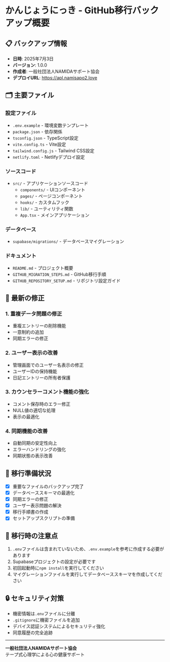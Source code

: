 # かんじょうにっき - GitHub移行バックアップ概要

## 📋 バックアップ情報
- **日時**: 2025年7月3日
- **バージョン**: 1.0.0
- **作成者**: 一般社団法人NAMIDAサポート協会
- **デプロイURL**: https://apl.namisapo2.love

## 🗂️ 主要ファイル

### 設定ファイル
- `.env.example` - 環境変数テンプレート
- `package.json` - 依存関係
- `tsconfig.json` - TypeScript設定
- `vite.config.ts` - Vite設定
- `tailwind.config.js` - Tailwind CSS設定
- `netlify.toml` - Netlifyデプロイ設定

### ソースコード
- `src/` - アプリケーションソースコード
  - `components/` - UIコンポーネント
  - `pages/` - ページコンポーネント
  - `hooks/` - カスタムフック
  - `lib/` - ユーティリティ関数
  - `App.tsx` - メインアプリケーション

### データベース
- `supabase/migrations/` - データベースマイグレーション

### ドキュメント
- `README.md` - プロジェクト概要
- `GITHUB_MIGRATION_STEPS.md` - GitHub移行手順
- `GITHUB_REPOSITORY_SETUP.md` - リポジトリ設定ガイド

## 🔧 最新の修正

### 1. 重複データ問題の修正
- 重複エントリーの削除機能
- 一意制約の追加
- 同期エラーの修正

### 2. ユーザー表示の改善
- 管理画面でのユーザー名表示の修正
- ユーザーIDの保持機能
- 日記エントリーの所有者保護

### 3. カウンセラーコメント機能の強化
- コメント保存時のエラー修正
- NULL値の適切な処理
- 表示の最適化

### 4. 同期機能の改善
- 自動同期の安定性向上
- エラーハンドリングの強化
- 同期状態の表示改善

## 🚀 移行準備状況

- [x] 重要なファイルのバックアップ完了
- [x] データベーススキーマの最適化
- [x] 同期エラーの修正
- [x] ユーザー表示問題の解決
- [x] 移行手順書の作成
- [x] セットアップスクリプトの準備

## 📝 移行時の注意点

1. `.env`ファイルは含まれていないため、`.env.example`を参考に作成する必要があります
2. Supabaseプロジェクトの設定が必要です
3. 初回起動時に`npm install`を実行してください
4. マイグレーションファイルを実行してデータベーススキーマを作成してください

## 🔒 セキュリティ対策

- 機密情報は`.env`ファイルに分離
- `.gitignore`に機密ファイルを追加
- デバイス認証システムによるセキュリティ強化
- 同意履歴の完全追跡

---

**一般社団法人NAMIDAサポート協会**  
テープ式心理学による心の健康サポート